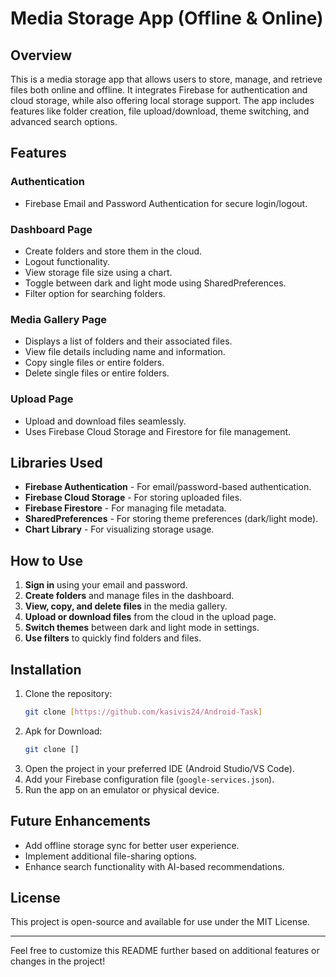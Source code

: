 # Media Storage App (Offline & Online)

## Overview
This is a media storage app that allows users to store, manage, and retrieve files both online and offline. It integrates Firebase for authentication and cloud storage, while also offering local storage support. The app includes features like folder creation, file upload/download, theme switching, and advanced search options.

## Features

### **Authentication**
- Firebase Email and Password Authentication for secure login/logout.

### **Dashboard Page**
- Create folders and store them in the cloud.
- Logout functionality.
- View storage file size using a chart.
- Toggle between dark and light mode using SharedPreferences.
- Filter option for searching folders.

### **Media Gallery Page**
- Displays a list of folders and their associated files.
- View file details including name and information.
- Copy single files or entire folders.
- Delete single files or entire folders.

### **Upload Page**
- Upload and download files seamlessly.
- Uses Firebase Cloud Storage and Firestore for file management.

## Libraries Used
- **Firebase Authentication** - For email/password-based authentication.
- **Firebase Cloud Storage** - For storing uploaded files.
- **Firebase Firestore** - For managing file metadata.
- **SharedPreferences** - For storing theme preferences (dark/light mode).
- **Chart Library** - For visualizing storage usage.

## How to Use
1. **Sign in** using your email and password.
2. **Create folders** and manage files in the dashboard.
3. **View, copy, and delete files** in the media gallery.
4. **Upload or download files** from the cloud in the upload page.
5. **Switch themes** between dark and light mode in settings.
6. **Use filters** to quickly find folders and files.

## Installation
1. Clone the repository:
   ```sh
   git clone [https://github.com/kasivis24/Android-Task]
   ```
2. Apk for Download:
   ```sh
   git clone []
   ```
2. Open the project in your preferred IDE (Android Studio/VS Code).
3. Add your Firebase configuration file (`google-services.json`).
4. Run the app on an emulator or physical device.

## Future Enhancements
- Add offline storage sync for better user experience.
- Implement additional file-sharing options.
- Enhance search functionality with AI-based recommendations.

## License
This project is open-source and available for use under the MIT License.

---

Feel free to customize this README further based on additional features or changes in the project!

